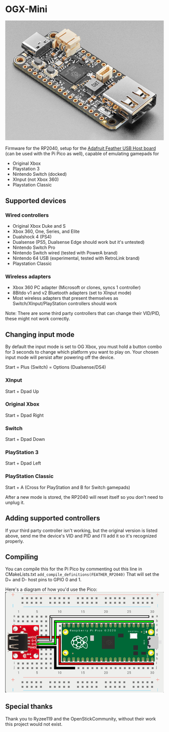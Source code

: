 # OGX-Mini
![Adafruit Feather RP2040 USB Host](images/ada_feather_rp2040_usb.jpg "Adafruit Feather RP2040 USB Host")

Firmware for the RP2040, setup for the [Adafruit Feather USB Host board](https://www.adafruit.com/product/5723) (can be used with the Pi Pico as well), capable of emulating gamepads for
- Original Xbox
- Playstation 3
- Nintendo Switch (docked)
- XInput (not Xbox 360)
- Playstation Classic

## Supported devices
### Wired controllers
- Original Xbox Duke and S
- Xbox 360, One, Series, and Elite
- Dualshock 4 (PS4)
- Dualsense (PS5, Dualsense Edge should work but it's untested)
- Nintendo Switch Pro
- Nintendo Switch wired (tested with PowerA brand)
- Nintendo 64 USB (experimental, tested with RetroLink brand)
- Playstation Classic

### Wireless adapters
- Xbox 360 PC adapter (Microsoft or clones, syncs 1 controller)
- 8Bitdo v1 and v2 Bluetooth adapters (set to XInput mode)
- Most wireless adapters that present themselves as Switch/XInput/PlayStation controllers should work

Note: There are some third party controllers that can change their VID/PID, these might not work correctly.

## Changing input mode
By default the input mode is set to OG Xbox, you must hold a button combo for 3 seconds to change which platform you want to play on. Your chosen input mode will persist after powering off the device. 

Start = Plus (Switch) = Options (Dualsense/DS4)

### XInput
Start + Dpad Up 
### Original Xbox
Start + Dpad Right
### Switch
Start + Dpad Down
### PlayStation 3
Start + Dpad Left
### PlayStation Classic
Start + A (Cross for PlayStation and B for Switch gamepads)

After a new mode is stored, the RP2040 will reset itself so you don't need to unplug it. 

## Adding supported controllers
If your third party controller isn't working, but the original version is listed above, send me the device's VID and PID and I'll add it so it's recognized properly.

## Compiling
You can compile this for the Pi Pico by commenting out this line in CMakeLists.txt
`add_compile_definitions(FEATHER_RP2040)`
That will set the D+ and D- host pins to GPIO 0 and 1. 

Here's a diagram of how you'd use the Pico:
![Pi Pico Wiring Diagram](images/pi_pico_diagram.png "Pi Pico Wiring Diagram]")

## Special thanks
Thank you to Ryzee119 and the OpenStickCommunity, without their work this project would not exist.